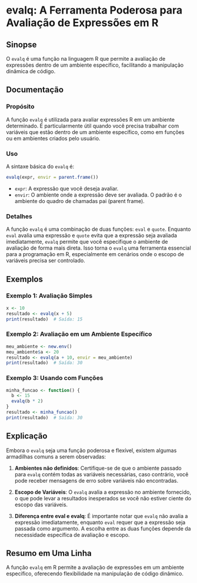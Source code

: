<!--
Meta Description: # evalq: A Ferramenta Poderosa para Avaliação de Expressões em R ## Sinopse O `evalq` é uma função na linguagem R que permite a avaliação de expressõe...
Meta Keywords: evalq, ambiente, que, avaliação, expressão
-->

# evalq: A Ferramenta Poderosa para Avaliação de Expressões em R

## Sinopse
O `evalq` é uma função na linguagem R que permite a avaliação de expressões dentro de um ambiente específico, facilitando a manipulação dinâmica de código.

## Documentação
### Propósito
A função `evalq` é utilizada para avaliar expressões R em um ambiente determinado. É particularmente útil quando você precisa trabalhar com variáveis que estão dentro de um ambiente específico, como em funções ou em ambientes criados pelo usuário.

### Uso
A sintaxe básica do `evalq` é:

```r
evalq(expr, envir = parent.frame())
```

- `expr`: A expressão que você deseja avaliar.
- `envir`: O ambiente onde a expressão deve ser avaliada. O padrão é o ambiente do quadro de chamadas pai (parent frame).

### Detalhes
A função `evalq` é uma combinação de duas funções: `eval` e `quote`. Enquanto `eval` avalia uma expressão e `quote` evita que a expressão seja avaliada imediatamente, `evalq` permite que você especifique o ambiente de avaliação de forma mais direta. Isso torna o `evalq` uma ferramenta essencial para a programação em R, especialmente em cenários onde o escopo de variáveis precisa ser controlado.

## Exemplos
### Exemplo 1: Avaliação Simples
```r
x <- 10
resultado <- evalq(x + 5)
print(resultado)  # Saída: 15
```

### Exemplo 2: Avaliação em um Ambiente Específico
```r
meu_ambiente <- new.env()
meu_ambiente$a <- 20
resultado <- evalq(a + 10, envir = meu_ambiente)
print(resultado)  # Saída: 30
```

### Exemplo 3: Usando com Funções
```r
minha_funcao <- function() {
  b <- 15
  evalq(b * 2)
}
resultado <- minha_funcao()
print(resultado)  # Saída: 30
```

## Explicação
Embora o `evalq` seja uma função poderosa e flexível, existem algumas armadilhas comuns a serem observadas:

1. **Ambientes não definidos**: Certifique-se de que o ambiente passado para `evalq` contém todas as variáveis necessárias, caso contrário, você pode receber mensagens de erro sobre variáveis não encontradas.

2. **Escopo de Variáveis**: O `evalq` avalia a expressão no ambiente fornecido, o que pode levar a resultados inesperados se você não estiver ciente do escopo das variáveis.

3. **Diferença entre eval e evalq**: É importante notar que `evalq` não avalia a expressão imediatamente, enquanto `eval` requer que a expressão seja passada como argumento. A escolha entre as duas funções depende da necessidade específica de avaliação e escopo.

## Resumo em Uma Linha
A função `evalq` em R permite a avaliação de expressões em um ambiente específico, oferecendo flexibilidade na manipulação de código dinâmico.